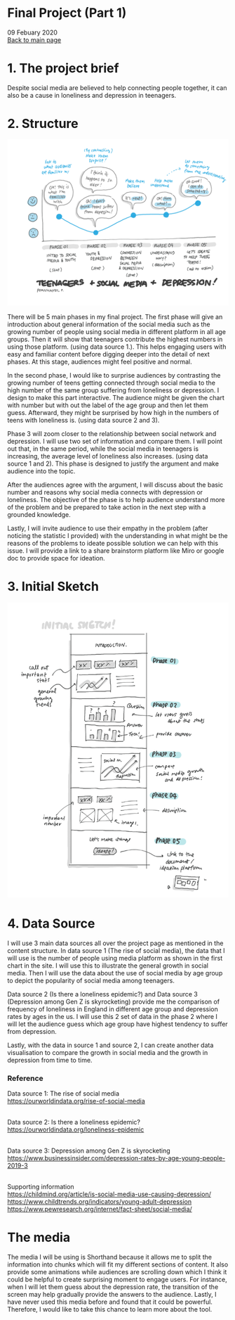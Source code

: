 # Final Project (Part 1)
09 Febuary 2020
<br>
[Back to main page](/README.md)


# 1. The project brief

<p>
Despite social media are believed to help connecting people together, it can also be a cause in loneliness and depression in teenagers.</p>


# 2. Structure

![Screenshot](part1_1.png)

<p>
There will be 5 main phases in my final project.  The first phase will give an introduction about general information of the social media such as the growing number of people using social media in different platform in all age groups.  Then it will show that teenagers contribute the highest numbers in using those platform. (using data source 1.). This helps engaging users with easy and familiar content before digging deeper into the detail of next phases.  At this stage, audiences might feel positive and normal.</p>

<p>
In the second phase, I would like to surprise audiences by contrasting the growing number of teens getting connected through social media to the high number of the same group suffering from loneliness or depression.  I design to make this part interactive.  The audience might be given the chart with number but with out the label of the age group and then let them guess.  Afterward, they might be surprised by how high in the numbers of teens with loneliness is. (using data source 2 and 3).</p>

<p>
Phase 3 will zoom closer to the relationship between social network and depression.  I will use two set of information and compare them.  I will point out that, in the same period, while the social media in teenagers is increasing, the average level of loneliness also increases. (using data source 1 and 2).  This phase is designed to justify the argument and make audience into the topic.</p>

<p>
After the audiences agree with the argument, I will discuss about the basic number and reasons why social media connects with depression or loneliness.  The objective of the phase is to help audience understand more of the problem and be prepared to take action in the next step with a grounded knowledge.
</p>

<p>
Lastly, I will invite audience to use their empathy in the problem (after noticing the statistic I provided) with the understanding in what might be the reasons of the problems to ideate possible solution we can help with this issue.  I will provide a link to a share brainstorm platform like Miro or google doc to provide space for ideation.
</p>


# 3. Initial Sketch

![Screenshot](part1_2-01.png)

# 4. Data Source
<p>
I will use 3 main data sources all over the project page as mentioned in the content structure.  
In data source 1 (The rise of social media), the data that I will use is the number of people using media platform as shown in the first chart in the site.  I will use this to illustrate the general growth in social media.  Then I will use the data about the use of social media by age group to depict the popularity of social media among teenagers.
</p>

<p>
Data source 2 (Is there a loneliness epidemic?) and Data source 3 (Depression among Gen Z is skyrocketing) provide me the comparison of frequency of loneliness in England in different age group and depression rates by ages in the us.  I will use this 2 set of data in the phase 2 where I will let the audience guess which age group have highest tendency to suffer from depression.
</p>

<p>
Lastly, with the data in source 1 and source 2, I can create another data visualisation to compare the growth in social media and the growth in depression from time to time.
</p>

### Reference


Data source 1: The rise of social media <br>
https://ourworldindata.org/rise-of-social-media <br><br>

Data source 2: Is there a loneliness epidemic? <br>
https://ourworldindata.org/loneliness-epidemic <br><br>

Data source 3: Depression among Gen Z is skyrocketing <br>
https://www.businessinsider.com/depression-rates-by-age-young-people-2019-3 <br><br>

Supporting information <br>
https://childmind.org/article/is-social-media-use-causing-depression/ <br>
https://www.childtrends.org/indicators/young-adult-depression <br>
https://www.pewresearch.org/internet/fact-sheet/social-media/ <br>


# The media

<p>The media I will be using is Shorthand because it allows me to split the information into chunks which will fit my different sections of content.  It also provide some animations while audiences are scrolling down which I think it could be helpful to create surprising moment to engage users.  For instance, when I will let them guess about the depression rate, the transition of the screen may help gradually provide the answers to the audience.  Lastly, I have never used this media before and found that it could be powerful.  Therefore, I would like to take this chance to learn more about the tool.
 </p>
